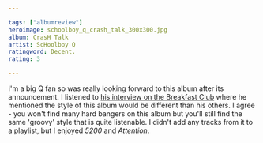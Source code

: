 ```yaml
---

tags: ["albumreview"]
heroimage: schoolboy_q_crash_talk_300x300.jpg
album: CrasH Talk
artist: ScHoolboy Q
ratingword: Decent.
rating: 3

---
```


I'm a big Q fan so was really looking forward to this album after its announcement. I listened to [his interview on the Breakfast Club](https://www.youtube.com/watch?v=lrRQHybTjvA) where he mentioned the style of this album would be different than his others. I agree - you won't find many hard bangers on this album but you'll still find the same 'groovy' style that is quite listenable. I didn't add any tracks from it to a playlist, but I enjoyed *5200* and *Attention*.
